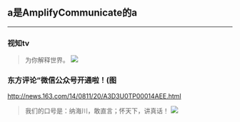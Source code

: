 ## a是AmplifyCommunicate的a
---
### 视知tv
>为你解释世界。
![](http://hiphotos.baidu.com/feed/pic/item/9f510fb30f2442a743a98ad2dd43ad4bd1130225.jpg)
### 东方评论”微信公众号开通啦！(图
http://news.163.com/14/0811/20/A3D3U0TP00014AEE.html
>我们的口号是：纳海川，敢直言；怀天下，讲真话！
![](http://afpimages.eastday.com/creative/PubDefault/9159/jfhueyrx.mpm_2014114.jpg)